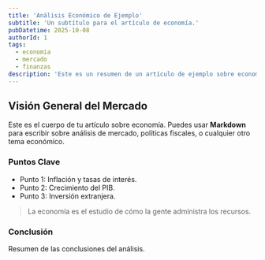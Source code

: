 ```yaml
---
title: 'Análisis Económico de Ejemplo'
subtitle: 'Un subtítulo para el artículo de economía.'
pubDatetime: 2025-10-08
authorId: 1
tags:
  - economia
  - mercado
  - finanzas
description: 'Este es un resumen de un artículo de ejemplo sobre economía.'
---
```


## Visión General del Mercado

Este es el cuerpo de tu artículo sobre economía. Puedes usar **Markdown** para escribir sobre análisis de mercado, políticas fiscales, o cualquier otro tema económico.

### Puntos Clave

- Punto 1: Inflación y tasas de interés.
- Punto 2: Crecimiento del PIB.
- Punto 3: Inversión extranjera.

> La economía es el estudio de cómo la gente administra los recursos.

### Conclusión

Resumen de las conclusiones del análisis.
